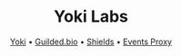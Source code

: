 <h1 align="center">
     Yoki Labs
</h1>
<div align="center">
  <p> <a href="https://yoki.gg/">Yoki</a> • <a href="https://guilded.bio">Guilded.bio</a> • <a href="https://shields.yoki-labs.xyz">Shields</a> • <a href="https://events.yoki-labs.xyz">Events Proxy</a>  </p>
</div>
